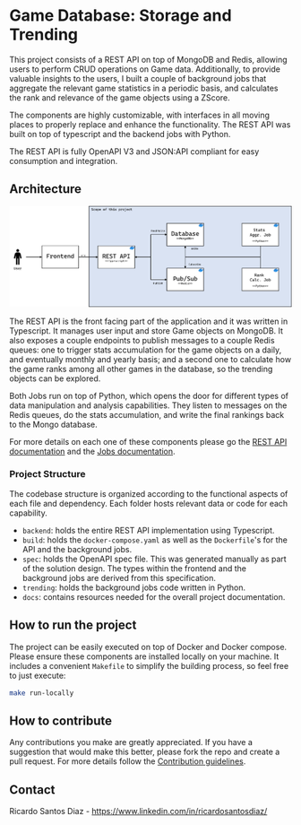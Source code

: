 # Game Database: Storage and Trending

This project consists of a REST API on top of MongoDB and Redis, allowing users to perform CRUD operations on Game data. Additionally, to provide valuable insights to the users, I built a couple of background jobs that aggregate the relevant game statistics in a periodic basis, and calculates the rank and relevance of the game objects using a ZScore.

The components are highly customizable, with interfaces in all moving places to properly replace and enhance the functionality. The REST API was built on top of typescript and the backend jobs with Python.

The REST API is fully OpenAPI V3 and JSON:API compliant for easy consumption and integration.

## Architecture

![Architecture diagram](./docs/img/rest-api-diagram.png)

The REST API is the front facing part of the application and it was written in Typescript. It manages user input and store Game objects on MongoDB. It also exposes a couple endpoints to publish messages to a couple Redis queues: one to trigger stats accumulation for the game objects on a daily, and eventually monthly and yearly basis; and a second one to calculate how the game ranks among all other games in the database, so the trending objects can be explored.

Both Jobs run on top of Python, which opens the door for different types of data manipulation and analysis capabilities. They listen to messages on the Redis queues, do the stats accumulation, and write the final rankings back to the Mongo database.

For more details on each one of these components please go the [REST API documentation](./backend/README.md) and the [Jobs documentation](./trending/README.md).

### Project Structure

The codebase structure is organized according to the functional aspects of each file and dependency. Each folder hosts relevant data or code for each capability.

* `backend`: holds the entire REST API implementation using Typescript.
* `build`: holds the `docker-compose.yaml` as well as the `Dockerfile`'s for the API and the background jobs.
* `spec`: holds the OpenAPI spec file. This was generated manually as part of the solution design. The types within the frontend and the background jobs are derived from this specification.
* `trending`: holds the background jobs code written in Python.
* `docs`: contains resources needed for the overall project documentation.

## How to run the project

The project can be easily executed on top of Docker and Docker compose. Please ensure these components are installed locally on your machine. It includes a convenient `Makefile` to simplify the building process, so feel free to just execute:

```bash
make run-locally
```

## How to contribute

Any contributions you make are greatly appreciated. If you have a suggestion that would make this better, please fork the repo and create a pull request. For more details follow the [Contribution guidelines](./CONTRIBUTING.md).

## Contact

Ricardo Santos Diaz - https://www.linkedin.com/in/ricardosantosdiaz/
